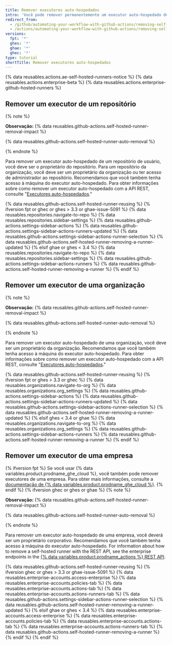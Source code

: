 ```yaml
---
title: Remover executores auto-hospedados
intro: 'Você pode remover permanentemente um executor auto-hospedado de um repositório{% ifversion fpt %} ou organização{% elsif ghec or ghes or gahe %}, uma organização ou uma empresa{% endif %}.'
redirect_from:
  - /github/automating-your-workflow-with-github-actions/removing-self-hosted-runners
  - /actions/automating-your-workflow-with-github-actions/removing-self-hosted-runners
versions:
  fpt: '*'
  ghes: '*'
  ghae: '*'
  ghec: '*'
type: tutorial
shortTitle: Remover executores auto-hospedados
---
```


{% data reusables.actions.ae-self-hosted-runners-notice %}
{% data reusables.actions.enterprise-beta %}
{% data reusables.actions.enterprise-github-hosted-runners %}

## Remover um executor de um repositório

{% note %}

**Observação:** {% data reusables.github-actions.self-hosted-runner-removal-impact %}

{% data reusables.github-actions.self-hosted-runner-auto-removal %}

{% endnote %}

Para remover um executor auto-hospedado de um repositório de usuário, você deve ser o proprietário do repositório. Para um repositório da organização, você deve ser um proprietário da organização ou ter acesso de administrador ao repositório. Recomendamos que você também tenha acesso à máquina do executor auto-hospedado. Para obter informações sobre como remover um executor auto-hospedado com a API REST, consulte "[Executores auto-hospedados](/rest/reference/actions#self-hosted-runners)."

{% data reusables.github-actions.self-hosted-runner-reusing %}
{% ifversion fpt or ghec or ghes > 3.3 or ghae-issue-5091 %}
{% data reusables.repositories.navigate-to-repo %}
{% data reusables.repositories.sidebar-settings %}
{% data reusables.github-actions.settings-sidebar-actions %}
{% data reusables.github-actions.settings-sidebar-actions-runners-updated %}
{% data reusables.github-actions.settings-sidebar-actions-runner-selection %}
{% data reusables.github-actions.self-hosted-runner-removing-a-runner-updated %}
{% elsif ghae or ghes < 3.4 %}
{% data reusables.repositories.navigate-to-repo %}
{% data reusables.repositories.sidebar-settings %}
{% data reusables.github-actions.settings-sidebar-actions-runners %}
{% data reusables.github-actions.self-hosted-runner-removing-a-runner %}
{% endif %}

## Remover um executor de uma organização

{% note %}

**Observação:** {% data reusables.github-actions.self-hosted-runner-removal-impact %}

{% data reusables.github-actions.self-hosted-runner-auto-removal %}

{% endnote %}

Para remover um executor auto-hospedado de uma organização, você deve ser um proprietário da organização. Recomendamos que você também tenha acesso à máquina do executor auto-hospedado. Para obter informações sobre como remover um executor auto-hospedado com a API REST, consulte "[Executores auto-hospedados](/rest/reference/actions#self-hosted-runners)."

{% data reusables.github-actions.self-hosted-runner-reusing %}
{% ifversion fpt or ghes > 3.3 or ghec %}
{% data reusables.organizations.navigate-to-org %}
{% data reusables.organizations.org_settings %}
{% data reusables.github-actions.settings-sidebar-actions %}
{% data reusables.github-actions.settings-sidebar-actions-runners-updated %}
{% data reusables.github-actions.settings-sidebar-actions-runner-selection %}
{% data reusables.github-actions.self-hosted-runner-removing-a-runner-updated %}
{% elsif ghes < 3.4 or ghae %}
{% data reusables.organizations.navigate-to-org %}
{% data reusables.organizations.org_settings %}
{% data reusables.github-actions.settings-sidebar-actions-runners %}
{% data reusables.github-actions.self-hosted-runner-removing-a-runner %}
{% endif %}

## Remover um executor de uma empresa

{% ifversion fpt %}
Se você usar
{% data variables.product.prodname_ghe_cloud %}, você também pode remover executores de uma empresa. Para obter mais informações, consulte a [documentação de {% data variables.product.prodname_ghe_cloud %}](/enterprise-cloud@latest/actions/hosting-your-own-runners/removing-self-hosted-runners#removing-a-runner-from-an-enterprise).
{% endif %}
{% ifversion ghec or ghes or ghae %}
{% note %}

**Observação:** {% data reusables.github-actions.self-hosted-runner-removal-impact %}

{% data reusables.github-actions.self-hosted-runner-auto-removal %}

{% endnote %}

Para remover um executor auto-hospedado de uma empresa, você deverá ser um proprietário corporativo. Recomendamos que você também tenha acesso à máquina do executor auto-hospedado. For information about how to remove a self-hosted runner with the REST API, see the enterprise endpoints in the [{% data variables.product.prodname_actions %} REST API](/rest/reference/actions#self-hosted-runners).

{% data reusables.github-actions.self-hosted-runner-reusing %}
{% ifversion ghec or ghes > 3.3 or ghae-issue-5091 %}
{% data reusables.enterprise-accounts.access-enterprise %}
{% data reusables.enterprise-accounts.policies-tab %}
{% data reusables.enterprise-accounts.actions-tab %}
{% data reusables.enterprise-accounts.actions-runners-tab %}
{% data reusables.github-actions.settings-sidebar-actions-runner-selection %}
{% data reusables.github-actions.self-hosted-runner-removing-a-runner-updated %}
{% elsif ghae or ghes < 3.4 %}
{% data reusables.enterprise-accounts.access-enterprise %}
{% data reusables.enterprise-accounts.policies-tab %}
{% data reusables.enterprise-accounts.actions-tab %}
{% data reusables.enterprise-accounts.actions-runners-tab %}
{% data reusables.github-actions.self-hosted-runner-removing-a-runner %}
{% endif %}
{% endif %}
